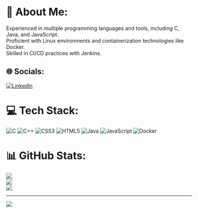 # 💫 About Me:
Experienced in multiple programming languages and tools, including C, Java, and JavaScript.<br> Proficient with Linux environments and containerization technologies like Docker. <br>Skilled in CI/CD practices with Jenkins.<br> 


## 🌐 Socials:
[![LinkedIn](https://img.shields.io/badge/LinkedIn-%230077B5.svg?logo=linkedin&logoColor=white)](https://linkedin.com/in/www.linkedin.com/in/kartik-thakur-171222262) 

# 💻 Tech Stack:
![C](https://img.shields.io/badge/c-%2300599C.svg?style=for-the-badge&logo=c&logoColor=white) ![C++](https://img.shields.io/badge/c++-%2300599C.svg?style=for-the-badge&logo=c%2B%2B&logoColor=white) ![CSS3](https://img.shields.io/badge/css3-%231572B6.svg?style=for-the-badge&logo=css3&logoColor=white) ![HTML5](https://img.shields.io/badge/html5-%23E34F26.svg?style=for-the-badge&logo=html5&logoColor=white) ![Java](https://img.shields.io/badge/java-%23ED8B00.svg?style=for-the-badge&logo=openjdk&logoColor=white) ![JavaScript](https://img.shields.io/badge/javascript-%23323330.svg?style=for-the-badge&logo=javascript&logoColor=%23F7DF1E) ![Docker](https://img.shields.io/badge/docker-%230db7ed.svg?style=for-the-badge&logo=docker&logoColor=white)
# 📊 GitHub Stats:
![](https://github-readme-stats.vercel.app/api?username=KartikThakur2005&theme=dark&hide_border=false&include_all_commits=false&count_private=false)<br/>
![](https://github-readme-streak-stats.herokuapp.com/?user=KartikThakur2005&theme=dark&hide_border=false)<br/>
![](https://github-readme-stats.vercel.app/api/top-langs/?username=KartikThakur2005&theme=dark&hide_border=false&include_all_commits=false&count_private=false&layout=compact)

---
[![](https://visitcount.itsvg.in/api?id=KartikThakur2005&icon=0&color=0)](https://visitcount.itsvg.in)

<!-- Proudly created with GPRM ( https://gprm.itsvg.in ) -->

